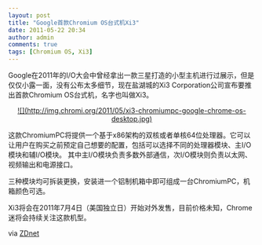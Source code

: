 ```yaml
---
layout: post
title: "Google首款Chromium OS台式机Xi3"
date: 2011-05-22 20:34
author: admin
comments: true
tags: [Chromium OS, Xi3]
---
```

Google在2011年的I/O大会中曾经拿出一款三星打造的小型主机进行过展示，但是仅仅小露一面，没有公布太多细节，现在盐湖城的Xi3 Corporation公司宣布要推出首款Chromium OS台式机，名字也叫做Xi3。
<p style="text-align: center;"><a href="http://img.chromi.org/2011/05/xi3-chromiumpc-google-chrome-os-desktop.jpg">![](http://img.chromi.org/2011/05/xi3-chromiumpc-google-chrome-os-desktop.jpg)</a>

这款ChromiumPC将提供一个基于x86架构的双核或者单核64位处理器。它可以让用户在购买之前预定自己想要的配置，包括可以选择不同的处理器模块、主I/O模块和辅I/O模块。    其中主I/O模块负责多数外部通信，次I/O模块则负责以太网、视频输出和电源接口。

三种模块均可拆装更换，安装进一个铝制机箱中即可组成一台ChromiumPC，机箱颜色可选。

Xi3将会在2011年7月4日（美国独立日）开始对外发售，目前价格未知，Chrome迷将会持续关注这款机型。

via <a href="http://www.zdnet.com/blog/computers/xi3-chromiumpc-first-desktop-pc-to-run-google-chrome-os-due-in-july/5879" target="_blank">ZDnet</a>
